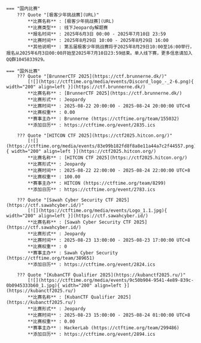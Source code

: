     === "国内比赛"
        ??? Quote "[极客少年挑战赛](URL)"  
            **比赛名称** : [极客少年挑战赛](URL)  
            **比赛类型** : 线下Jeopardy解题赛  
            **报名时间** : 2025年6月3日 00:00 - 2025年7月10日 23:59  
            **比赛时间** : 2025年8月29日 10:00 - 2025年8月29日 16:00  
            **其他说明** : 第五届极客少年挑战赛将于2025年8月29日10:00至16:00举行，报名从2025年6月3日00:00开始至2025年7月10日23:59结束。单人线下赛，更多信息请加入QQ群1045833929。  
                
    === "国外比赛"
        ??? Quote "[BrunnerCTF 2025](https://ctf.brunnerne.dk/)"  
            [![](https://ctftime.org/media/events/Discord_logo_-_2-6.png){ width="200" align=left }](https://ctf.brunnerne.dk/)  
            **比赛名称** : [BrunnerCTF 2025](https://ctf.brunnerne.dk/)  
            **比赛形式** : Jeopardy  
            **比赛时间** : 2025-08-22 20:00:00 - 2025-08-24 20:00:00 UTC+8  
            **比赛权重** : 0.00  
            **赛事主办** : Brunnerne (https://ctftime.org/team/155032)  
            **添加日历** : https://ctftime.org/event/2835.ics  
            
        ??? Quote "[HITCON CTF 2025](https://ctf2025.hitcon.org/)"  
            [![](https://ctftime.org/media/events/83e99b182fd8f8a8e11a44a7c2f44557.png){ width="200" align=left }](https://ctf2025.hitcon.org/)  
            **比赛名称** : [HITCON CTF 2025](https://ctf2025.hitcon.org/)  
            **比赛形式** : Jeopardy  
            **比赛时间** : 2025-08-22 22:00:00 - 2025-08-24 22:00:00 UTC+8  
            **比赛权重** : 100.00  
            **赛事主办** : HITCON (https://ctftime.org/team/8299)  
            **添加日历** : https://ctftime.org/event/2783.ics  
            
        ??? Quote "[Sawah Cyber Security CTF 2025](https://ctf.sawahcyber.id/)"  
            [![](https://ctftime.org/media/events/Logo_1.1.jpg){ width="200" align=left }](https://ctf.sawahcyber.id/)  
            **比赛名称** : [Sawah Cyber Security CTF 2025](https://ctf.sawahcyber.id/)  
            **比赛形式** : Jeopardy  
            **比赛时间** : 2025-08-23 13:00:00 - 2025-08-23 17:00:00 UTC+8  
            **比赛权重** : 0  
            **赛事主办** : Sawah Cyber Security (https://ctftime.org/team/389651)  
            **添加日历** : https://ctftime.org/event/2824.ics  
            
        ??? Quote "[KubanCTF Qualifier 2025](https://kubanctf2025.ru/)"  
            [![](https://ctftime.org/media/events/9c50b904-9541-4e89-839c-0b0945333b60_1.jpg){ width="200" align=left }](https://kubanctf2025.ru/)  
            **比赛名称** : [KubanCTF Qualifier 2025](https://kubanctf2025.ru/)  
            **比赛形式** : Jeopardy  
            **比赛时间** : 2025-08-23 15:00:00 - 2025-08-24 01:00:00 UTC+8  
            **比赛权重** : 0.00  
            **赛事主办** : HackerLab (https://ctftime.org/team/299486)  
            **添加日历** : https://ctftime.org/event/2894.ics  
            